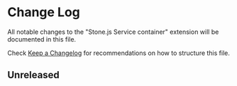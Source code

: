 # Change Log

All notable changes to the "Stone.js Service container" extension will be documented in this file.

Check [Keep a Changelog](http://keepachangelog.com/) for recommendations on how to structure this file.

## Unreleased

